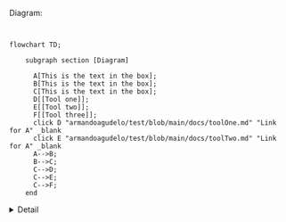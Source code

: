 
Diagram:

```mermaid


flowchart TD;

    subgraph section [Diagram]

      A[This is the text in the box];
      B[This is the text in the box];
      C[This is the text in the box];
      D[[Tool one]];
      E[[Tool two]];
      F[[Tool three]];
      click D "armandoagudelo/test/blob/main/docs/toolOne.md" "Link for A" _blank
      click E "armandoagudelo/test/blob/main/docs/toolTwo.md" "Link for A" _blank
      A-->B;
      B-->C;
      C-->D;
      C-->E;
      C-->F;
    end
```


<details><summary>Detail</summary>

#### Another section
<p>
Integer iaculis cursus lacus, commodo cursus lorem imperdiet eu. Quisque a dolor vestibulum, dapibus erat vitae, lacinia elit. Nam aliquam ipsum nec lacus condimentum porta. Maecenas scelerisque suscipit libero, eget sollicitudin dui eleifend sed. Suspendisse sagittis ipsum vel risus ullamcorper, non pharetra nisl fermentum. Pellentesque habitant morbi tristique senectus et netus et malesuada fames ac turpis egestas. Nulla vehicula augue vel eros malesuada, eu accumsan erat imperdiet. 
</p>
</details>
